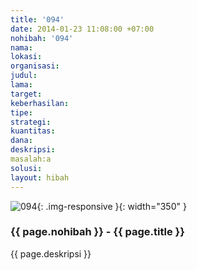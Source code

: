 ```yaml
---
title: '094'
date: 2014-01-23 11:08:00 +07:00
nohibah: '094'
nama:
lokasi:
organisasi:
judul:
lama:
target:
keberhasilan:
tipe:
strategi:
kuantitas:
dana:
deskripsi:
masalah:a
solusi:
layout: hibah
---
```


![094](/static/img/hibahcms/094.png){: .img-responsive }{: width="350" }

### {{ page.nohibah }} - {{ page.title }}

{{ page.deskripsi }}
